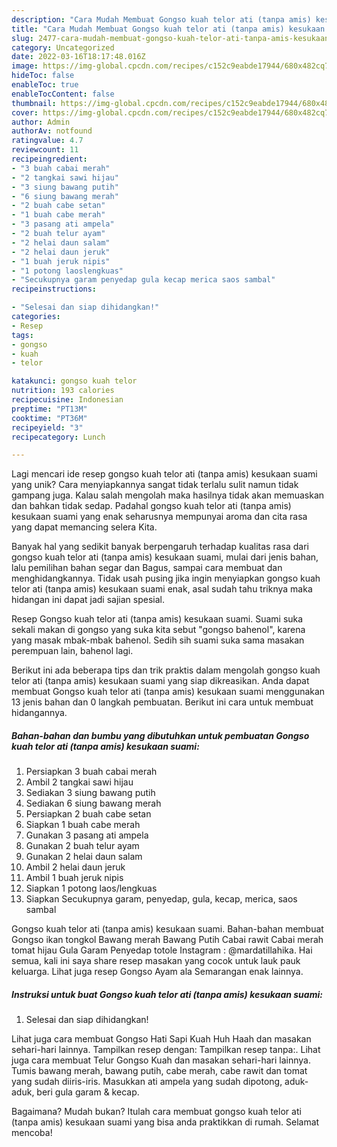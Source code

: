 ```yaml
---
description: "Cara Mudah Membuat Gongso kuah telor ati (tanpa amis) kesukaan suami yang Lezat"
title: "Cara Mudah Membuat Gongso kuah telor ati (tanpa amis) kesukaan suami yang Lezat"
slug: 2477-cara-mudah-membuat-gongso-kuah-telor-ati-tanpa-amis-kesukaan-suami-yang-lezat
category: Uncategorized
date: 2022-03-16T18:17:48.016Z
image: https://img-global.cpcdn.com/recipes/c152c9eabde17944/680x482cq70/gongso-kuah-telor-ati-tanpa-amis-kesukaan-suami-foto-resep-utama.jpg
hideToc: false
enableToc: true
enableTocContent: false
thumbnail: https://img-global.cpcdn.com/recipes/c152c9eabde17944/680x482cq70/gongso-kuah-telor-ati-tanpa-amis-kesukaan-suami-foto-resep-utama.jpg
cover: https://img-global.cpcdn.com/recipes/c152c9eabde17944/680x482cq70/gongso-kuah-telor-ati-tanpa-amis-kesukaan-suami-foto-resep-utama.jpg
author: Admin
authorAv: notfound
ratingvalue: 4.7
reviewcount: 11
recipeingredient:
- "3 buah cabai merah"
- "2 tangkai sawi hijau"
- "3 siung bawang putih"
- "6 siung bawang merah"
- "2 buah cabe setan"
- "1 buah cabe merah"
- "3 pasang ati ampela"
- "2 buah telur ayam"
- "2 helai daun salam"
- "2 helai daun jeruk"
- "1 buah jeruk nipis"
- "1 potong laoslengkuas"
- "Secukupnya garam penyedap gula kecap merica saos sambal"
recipeinstructions:

- "Selesai dan siap dihidangkan!"
categories:
- Resep
tags:
- gongso
- kuah
- telor

katakunci: gongso kuah telor 
nutrition: 193 calories
recipecuisine: Indonesian
preptime: "PT13M"
cooktime: "PT36M"
recipeyield: "3"
recipecategory: Lunch

---
```





Lagi mencari ide resep gongso kuah telor ati (tanpa amis) kesukaan suami yang unik? Cara menyiapkannya sangat tidak terlalu sulit namun tidak gampang juga. Kalau salah mengolah maka hasilnya tidak akan memuaskan dan bahkan tidak sedap. Padahal gongso kuah telor ati (tanpa amis) kesukaan suami yang enak seharusnya mempunyai aroma dan cita rasa yang dapat memancing selera Kita.





Banyak hal yang sedikit banyak berpengaruh terhadap kualitas rasa dari gongso kuah telor ati (tanpa amis) kesukaan suami, mulai dari jenis bahan, lalu pemilihan bahan segar dan Bagus, sampai cara membuat dan menghidangkannya. Tidak usah pusing jika ingin menyiapkan gongso kuah telor ati (tanpa amis) kesukaan suami enak,      asal sudah tahu triknya maka hidangan ini dapat jadi sajian spesial.














Resep Gongso kuah telor ati (tanpa amis) kesukaan suami. Suami suka sekali makan di gongso yang suka kita sebut &#34;gongso bahenol&#34;, karena yang masak mbak-mbak bahenol. Sedih sih suami suka sama masakan perempuan lain, bahenol lagi.






Berikut ini ada beberapa tips dan trik praktis dalam mengolah gongso kuah telor ati (tanpa amis) kesukaan suami yang siap dikreasikan. Anda dapat membuat Gongso kuah telor ati (tanpa amis) kesukaan suami menggunakan 13 jenis bahan dan 0 langkah pembuatan. Berikut ini cara untuk membuat hidangannya.

<!--inarticleads1-->

##### Bahan-bahan dan bumbu yang dibutuhkan untuk pembuatan Gongso kuah telor ati (tanpa amis) kesukaan suami:

1. Persiapkan 3 buah cabai merah
1. Ambil 2 tangkai sawi hijau
1. Sediakan 3 siung bawang putih
1. Sediakan 6 siung bawang merah
1. Persiapkan 2 buah cabe setan
1. Siapkan 1 buah cabe merah
1. Gunakan 3 pasang ati ampela
1. Gunakan 2 buah telur ayam
1. Gunakan 2 helai daun salam
1. Ambil 2 helai daun jeruk
1. Ambil 1 buah jeruk nipis
1. Siapkan 1 potong laos/lengkuas
1. Siapkan Secukupnya garam, penyedap, gula, kecap, merica, saos sambal


Gongso kuah telor ati (tanpa amis) kesukaan suami. Bahan-bahan membuat Gongso ikan tongkol Bawang merah Bawang Putih Cabai rawit Cabai merah tomat hijau Gula Garam Penyedap totole Instagram : @mardatillahika. Hai semua, kali ini saya share resep masakan yang cocok untuk lauk pauk keluarga. Lihat juga resep Gongso Ayam ala Semarangan enak lainnya. 

<!--inarticleads2-->

##### Instruksi untuk buat Gongso kuah telor ati (tanpa amis) kesukaan suami:


1. Selesai dan siap dihidangkan!

Lihat juga cara membuat Gongso Hati Sapi Kuah Huh Haah dan masakan sehari-hari lainnya. Tampilkan resep dengan: Tampilkan resep tanpa:. Lihat juga cara membuat Telur Gongso Kuah dan masakan sehari-hari lainnya. Tumis bawang merah, bawang putih, cabe merah, cabe rawit dan tomat yang sudah diiris-iris. Masukkan ati ampela yang sudah dipotong, aduk-aduk, beri gula garam &amp; kecap. 

Bagaimana? Mudah bukan? Itulah cara membuat gongso kuah telor ati (tanpa amis) kesukaan suami yang bisa anda praktikkan di rumah. Selamat mencoba!
